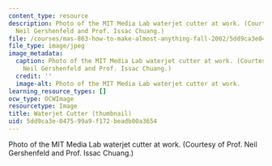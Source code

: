```yaml
---
content_type: resource
description: Photo of the MIT Media Lab waterjet cutter at work. (Courtesy of Prof.
  Neil Gershenfeld and Prof. Issac Chuang.)
file: /courses/mas-863-how-to-make-almost-anything-fall-2002/5dd9ca3e047599a9f172beadb00a3654_mas-863f02-th.jpg
file_type: image/jpeg
image_metadata:
  caption: Photo of the MIT Media Lab waterjet cutter at work. (Courtesy of Prof.
    Neil Gershenfeld and Prof. Issac Chuang.)
  credit: ''
  image-alt: Photo of the MIT Media Lab waterjet cutter at work.
learning_resource_types: []
ocw_type: OCWImage
resourcetype: Image
title: Waterjet Cutter (thumbnail)
uid: 5dd9ca3e-0475-99a9-f172-beadb00a3654
---
```

Photo of the MIT Media Lab waterjet cutter at work. (Courtesy of Prof. Neil Gershenfeld and Prof. Issac Chuang.)

